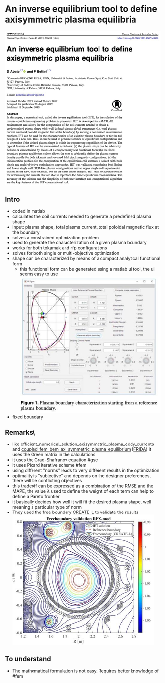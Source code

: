 # An inverse equilibrium tool to define axisymmetric plasma equilibria

![](imgs/inverse_tool_for_axisymmetric_plasma_equilibria.png)

## Intro
- coded in matlab
- calculates the coil currents needed to generate a predefined plasma shape
- input: plasma shape, total plasma current, total poloidal magnetic flux at the boundary
- solves a constrained optimization problem
- used to generate the characterization of a given plasma boundary
- works for both tokamak and rfp configurations
- solves for both single or multi-objective optimization
- shape can be characterized by means of a compact analytical functional form
	- this functional form can be generated using a matlab ui tool, the ui seems easy to use
	  ![|300](imgs/inverse_tool_for_axisymmetric_plasma_equilibria-2.png)
- fixed boundary
## Remarks\
- like [efficient_numerical_solution_axisymmetric_plasma_eddy_currents](efficient_numerical_solution_axisymmetric_plasma_eddy_currents.md) and [coupled_fem_bem_axi_symmetric_plasma_equilibrium](coupled_fem_bem_axi_symmetric_plasma_equilibrium.md) ([FRIDA](../phd/FRIDA.md)) it uses the Green matrix in the calculations
- it uses the Grad-Shafranov equation #gse 
- it uses Picard iterative scheme #fem 
- using different "norms" leads to very different results in the optimization
- optimality is "subjective" and depends on the designer preferences, there will be conflicting objectives
- this tradeoff can be expressed as a combination of the RMSE and the MAPE, the value $\lambda$ used to define the weight of each term can help to define a Pareto frontier
- it basically decides how well it will fit the desired plasma shape, well meaning a particular type of norm
- They used the free boundary [CREATE-L](../phd/CREATE-L.md) to validate the results
  ![|300](imgs/inverse_tool_for_axisymmetric_plasma_equilibria-1.png)
## To understand
- The mathematical formulation is not easy. Requires better knowledge of #fem
